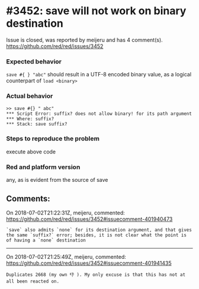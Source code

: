 
#3452: save will not work on binary destination
================================================================================
Issue is closed, was reported by meijeru and has 4 comment(s).
<https://github.com/red/red/issues/3452>

### Expected behavior
`save #{ } "abc"` should result in a UTF-8 encoded binary value, as a logical counterpart of `load <binary>`
### Actual behavior
```
>> save #{} " abc"
*** Script Error: suffix? does not allow binary! for its path argument
*** Where: suffix?
*** Stack: save suffix?  
```
### Steps to reproduce the problem
execute above code
### Red and platform version
any, as is evident from the source of save


Comments:
--------------------------------------------------------------------------------

On 2018-07-02T21:22:31Z, meijeru, commented:
<https://github.com/red/red/issues/3452#issuecomment-401940473>

    `save` also admits `none` for its destination argument, and that gives the same `suffix?` error; besides, it is not clear what the point is of having a `none` destination

--------------------------------------------------------------------------------

On 2018-07-02T21:25:49Z, meijeru, commented:
<https://github.com/red/red/issues/3452#issuecomment-401941435>

    Duplicates 2668 (my own 👎 ). My only excuse is that this has not at all been reacted on.

